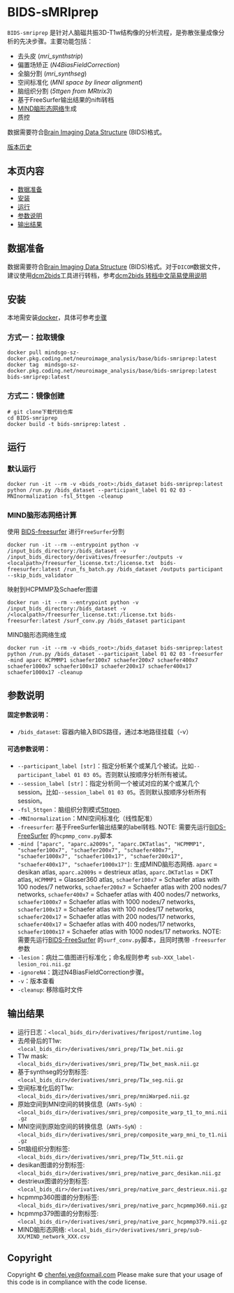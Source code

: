 

# BIDS-sMRIprep

`BIDS-smriprep` 是针对人脑磁共振3D-T1w结构像的分析流程，是弥散张量成像分析的先决步骤。主要功能包括：
- 去头皮 (*mri_synthstrip*)
- 偏置场矫正 (*N4BiasFieldCorrection*)
- 全脑分割 (*mri_synthseg*)
- 空间标准化 (*MNI space by linear alignment*)
- 脑组织分割 (*5ttgen from MRtrix3*)
- 基于FreeSurfer输出结果的nifti转档
- [MIND脑形态网络](https://doi.org/10.1038/s41593-023-01376-7)生成
- 质控

数据需要符合[Brain Imaging Data Structure](http://bids.neuroimaging.io/) (BIDS)格式。

[版本历史](CHANGELOG.md)

## 本页内容
* [数据准备](#数据准备)
* [安装](#安装)
* [运行](#运行)
* [参数说明](#参数说明)
* [输出结果](#输出结果)

## 数据准备
数据需要符合[Brain Imaging Data Structure](http://bids.neuroimaging.io/) (BIDS)格式。对于`DICOM`数据文件，建议使用[dcm2bids](https://unfmontreal.github.io/Dcm2Bids)工具进行转档，参考[dcm2bids 转档中文简易使用说明](dcm2bids.md)



## 安装
本地需安装[docker](https://docs.docker.com/engine/install)，具体可参考[步骤](docker_install.md)

### 方式一：拉取镜像
```
docker pull mindsgo-sz-docker.pkg.coding.net/neuroimage_analysis/base/bids-smriprep:latest
docker tag  mindsgo-sz-docker.pkg.coding.net/neuroimage_analysis/base/bids-smriprep:latest  bids-smriprep:latest
```

### 方式二：镜像创建
```
# git clone下载代码仓库
cd BIDS-smriprep
docker build -t bids-smriprep:latest .
```


## 运行
### 默认运行
```
docker run -it --rm -v <bids_root>:/bids_dataset bids-smriprep:latest python /run.py /bids_dataset --participant_label 01 02 03 -MNInormalization -fsl_5ttgen -cleanup
```

### MIND脑形态网络计算
使用 [BIDS-freesurfer](https://github.com/chenfei-ye/BIDS-freesurfer) 进行`FreeSurfer`分割
```
docker run -it --rm --entrypoint python -v /input_bids_directory:/bids_dataset -v /input_bids_directory/derivatives/freesurfer:/outputs -v <localpath>/freesurfer_license.txt:/license.txt  bids-freesurfer:latest /run_fs_batch.py /bids_dataset /outputs participant --skip_bids_validator
```
映射到HCPMMP及Schaefer图谱
```
docker run -it --rm --entrypoint python -v /input_bids_directory:/bids_dataset -v /<localpath>/freesurfer_license.txt:/license.txt bids-freesurfer:latest /surf_conv.py /bids_dataset participant 
```
MIND脑形态网络生成
```
docker run -it --rm -v <bids_root>:/bids_dataset bids-smriprep:latest python /run.py /bids_dataset --participant_label 01 02 03 -freesurfer -mind aparc HCPMMP1 schaefer100x7 schaefer200x7 schaefer400x7 schaefer1000x7 schaefer100x17 schaefer200x17 schaefer400x17 schaefer1000x17 -cleanup
```


## 参数说明
####   固定参数说明：
-   `/bids_dataset`: 容器内输入BIDS路径，通过本地路径挂载（-v）


####   可选参数说明：
-   `--participant_label [str]`：指定分析某个或某几个被试。比如`--participant_label 01 03 05`。否则默认按顺序分析所有被试。
-   `--session_label [str]`：指定分析同一个被试对应的某个或某几个session。比如`--session_label 01 03 05`。否则默认按顺序分析所有session。
- `-fsl_5ttgen`：脑组织分割模式[5ttgen](https://mrtrix.readthedocs.io/en/dev/reference/commands/5ttgen.html).
- `-MNInormalization`：MNI空间标准化（线性配准）
- `-freesurfer`: 基于FreeSurfer输出结果的label转档. NOTE: 需要先运行[BIDS-FreeSurfer](https://github.com/chenfei-ye/BIDS-freesurfer) 的`hcpmmp_conv.py`脚本
- `-mind ["aparc", "aparc.a2009s", "aparc.DKTatlas", "HCPMMP1", "schaefer100x7", "schaefer200x7", "schaefer400x7", "schaefer1000x7", "schaefer100x17", "schaefer200x17", "schaefer400x17", "schaefer1000x17"]`: 生成MIND脑形态网络. `aparc`  = desikan atlas, `aparc.a2009s`  = destrieux atlas, `aparc.DKTatlas`  = DKT atlas, `HCPMMP1`  = Glasser360 atlas, `schaefer100x7`  = Schaefer atlas with 100 nodes/7 networks, `schaefer200x7`  = Schaefer atlas with 200 nodes/7 networks, `schaefer400x7`  = Schaefer atlas with 400 nodes/7 networks, `schaefer1000x7`  = Schaefer atlas with 1000 nodes/7 networks, `schaefer100x17`  = Schaefer atlas with 100 nodes/17 networks, `schaefer200x17`  = Schaefer atlas with 200 nodes/17 networks, `schaefer400x17`  = Schaefer atlas with 400 nodes/17 networks, `schaefer1000x17`  = Schaefer atlas with 1000 nodes/17 networks. NOTE:  需要先运行[BIDS-FreeSurfer](https://github.com/chenfei-ye/BIDS-freesurfer) 的`surf_conv.py`脚本，且同时携带 `-freesurfer` 参数
- `-lesion`：病灶二值图进行标准化；命名规则参考 `sub-XXX_label-lesion_roi.nii.gz`
- `-ignoreN4`：跳过N4BiasFieldCorrection步骤。
- `-v`：版本查看
- `-cleanup`: 移除临时文件


## 输出结果

- 运行日志：`<local_bids_dir>/derivatives/fmripost/runtime.log`
- 去颅骨后的T1w:  `<local_bids_dir>/derivatives/smri_prep/T1w_bet.nii.gz`
- T1w mask:  `<local_bids_dir>/derivatives/smri_prep/T1w_bet_mask.nii.gz`
- 基于synthseg的分割标签:  `<local_bids_dir>/derivatives/smri_prep/T1w_seg.nii.gz`
- 空间标准化后的T1w: `<local_bids_dir>/derivatives/smri_prep/mniWarped.nii.gz`
- 原始空间到MNI空间的转换信息（`ANTs-SyN`）:  `<local_bids_dir>/derivatives/smri_prep/composite_warp_t1_to_mni.nii.gz`
-  MNI空间到原始空间的转换信息（`ANTs-SyN`）:  `<local_bids_dir>/derivatives/smri_prep/composite_warp_mni_to_t1.nii.gz`
-  5tt脑组织分割标签:  `<local_bids_dir>/derivatives/smri_prep/T1w_5tt.nii.gz`
-  desikan图谱的分割标签: `<local_bids_dir>/derivatives/smri_prep/native_parc_desikan.nii.gz`
-  destrieux图谱的分割标签: `<local_bids_dir>/derivatives/smri_prep/native_parc_destrieux.nii.gz`
-  hcpmmp360图谱的分割标签: `<local_bids_dir>/derivatives/smri_prep/native_parc_hcpmmp360.nii.gz`
-  hcpmmp379图谱的分割标签: `<local_bids_dir>/derivatives/smri_prep/native_parc_hcpmmp379.nii.gz`
- MIND脑形态网络: `<local_bids_dir>/derivatives/smri_prep/sub-XX/MIND_network_XXX.csv`

## Copyright
Copyright © chenfei.ye@foxmail.com
Please make sure that your usage of this code is in compliance with the code license.


